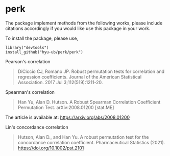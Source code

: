# perk

The package implement methods from the following works, please include citations accordingly if you would like use this package in your work.

To install the package, please use,

```{r, eval=FALSE}
library("devtools")
install_github("hyu-ub/perk/perk")
```

Pearson's correlation
>DiCiccio CJ, Romano JP. Robust permutation tests for correlation and regression coefficients. Journal of the American Statistical Association. 2017 Jul 3;112(519):1211-20.

Spearman's correlation
>Han Yu, Alan D. Hutson. A Robust Spearman Correlation Coefficient Permutation Test. arXiv:2008.01200 [stat.ME]

The article is available at: https://arxiv.org/abs/2008.01200

Lin's concordance correlation
>Hutson, Alan D., and Han Yu. A robust permutation test for the concordance correlation coefficient. Pharmaceutical Statistics (2021).  https://doi.org/10.1002/pst.2101
